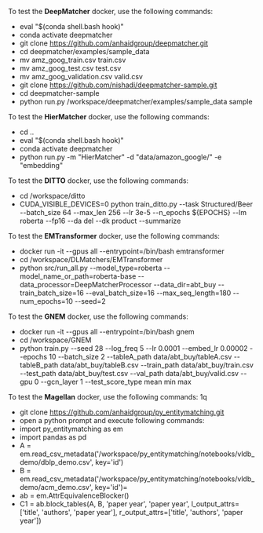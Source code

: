To test the **DeepMatcher** docker, use the following commands:

* eval "$(conda shell.bash hook)"
* conda activate deepmatcher
* git clone https://github.com/anhaidgroup/deepmatcher.git
* cd deepmatcher/examples/sample_data
* mv amz_goog_train.csv train.csv
* mv amz_goog_test.csv test.csv
* mv amz_goog_validation.csv valid.csv
* git clone https://github.com/nishadi/deepmatcher-sample.git
* cd deepmatcher-sample
* python run.py /workspace/deepmatcher/examples/sample_data sample

To test the **HierMatcher** docker, use the following commands:

* cd ..
* eval "$(conda shell.bash hook)"
* conda activate deepmatcher
* python run.py -m "HierMatcher" -d "data/amazon_google/" -e "embedding"

To test the **DITTO** docker, use the following commands:

*  cd /workspace/ditto
*  CUDA_VISIBLE_DEVICES=0 python train_ditto.py  --task Structured/Beer --batch_size 64  --max_len 256  --lr 3e-5  --n_epochs ${EPOCHS} --lm roberta  --fp16 --da del --dk product  --summarize

To test the **EMTransformer** docker, use the following commands:

* docker run -it --gpus all --entrypoint=/bin/bash emtransformer
* cd /workspace/DLMatchers/EMTransformer
* python src/run_all.py --model_type=roberta --model_name_or_path=roberta-base --data_processor=DeepMatcherProcessor --data_dir=abt_buy --train_batch_size=16 --eval_batch_size=16 --max_seq_length=180 --num_epochs=10 --seed=2

To test the **GNEM** docker, use the following commands:

* docker run -it --gpus all --entrypoint=/bin/bash gnem
* cd /workspace/GNEM
* python train.py --seed 28 --log_freq 5 --lr 0.0001 --embed_lr 0.00002 --epochs 10 --batch_size 2 --tableA_path data/abt_buy/tableA.csv --tableB_path data/abt_buy/tableB.csv --train_path data/abt_buy/train.csv --test_path data/abt_buy/test.csv --val_path data/abt_buy/valid.csv --gpu 0 --gcn_layer 1 --test_score_type mean min max

To test the **Magellan** docker, use the following commands:
1q
* git clone https://github.com/anhaidgroup/py_entitymatching.git
* open a python prompt and execute following commands:
* import py_entitymatching as em
* import pandas as pd
* A = em.read_csv_metadata('/workspace/py_entitymatching/notebooks/vldb_demo/dblp_demo.csv', key='id')
* B = em.read_csv_metadata('/workspace/py_entitymatching/notebooks/vldb_demo/acm_demo.csv', key='id')=
* ab = em.AttrEquivalenceBlocker()
* C1 = ab.block_tables(A, B, 'paper year', 'paper year', l_output_attrs=['title', 'authors', 'paper year'], r_output_attrs=['title', 'authors', 'paper year'])
